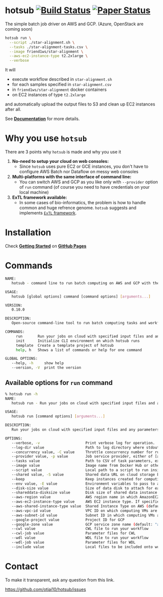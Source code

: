 # hotsub [![Build Status](https://travis-ci.org/otiai10/hotsub.svg?branch=master)](https://travis-ci.org/otiai10/hotsub) [![Paper Status](http://joss.theoj.org/papers/f1e4470e4831caa4252427cec8c009a8/status.svg)](http://joss.theoj.org/papers/f1e4470e4831caa4252427cec8c009a8)

The simple batch job driver on AWS and GCP. (Azure, OpenStack are coming soon)

```sh
hotsub run \
  --script ./star-alignment.sh \
  --tasks ./star-alignment-tasks.csv \
  --image friend1ws/star-alignment \
  --aws-ec2-instance-type t2.2xlarge \
  --verbose
```

It will

- execute workflow described in `star-alignment.sh`
- for each samples specified in `star-alignment.csv`
- in `friend1ws/star-alignment` docker containers
- on EC2 instances of type `t2.2xlarge`

and automatically upload the output files to S3 and clean up EC2 instances after all.

See **[Documentation](https://hotsub.github.io/)** for more details.

# Why you use `hotsub`

There are 3 points why `hotsub` is made and why you use it

1. **No-need to setup your cloud on web consoles:**
    - Since `hotsub` uses pure EC2 or GCE instances, you don't have to configure AWS Batch nor Dataflow on messy web consoles
2. **Multi-platforms with the same interface of command line:**
    - You can switch AWS and GCP as you like only with `--provider` option of `run` command (of course you need to have credentials on your local machine)
3. **ExTL framework available:**
    - In some cases of bio-informatics, the problem is how to handle common and huge refrence genome. `hotsub` suggests and implements <u>[`ExTL` framework](https://hotsub.github.io/etl-and-extl)</u>.

# Installation

Check **[Getting Started](https://hotsub.github.io/getting-started)** on **[GitHub Pages](https://hotsub.github.io)**

# Commands

```sh
NAME:
   hotsub - command line to run batch computing on AWS and GCP with the same interface

USAGE:
   hotsub [global options] command [command options] [arguments...]

VERSION:
   0.10.0

DESCRIPTION:
   Open-source command-line tool to run batch computing tasks and workflows on backend services such as Amazon Web Services.

COMMANDS:
     run       Run your jobs on cloud with specified input files and any parameters
     init      Initialize CLI environment on which hotsub runs
     template  Create a template project of hotsub
     help, h   Shows a list of commands or help for one command

GLOBAL OPTIONS:
   --help, -h     show help
   --version, -V  print the version
```

## Available options for `run` command


```sh
% hotsub run -h
NAME:
   hotsub run - Run your jobs on cloud with specified input files and any parameters

USAGE:
   hotsub run [command options] [arguments...]

DESCRIPTION:
   Run your jobs on cloud with specified input files and any parameters

OPTIONS:
   --verbose, -v                     Print verbose log for operation.
   --log-dir value                   Path to log directory where stdout/stderr log files will be placed (default: "${cwd}/logs/${time}")
   --concurrency value, -C value     Throttle concurrency number for running jobs (default: 8)
   --provider value, -p value        Job service provider, either of [aws, gcp, vbox, hyperv] (default: "aws")
   --tasks value                     Path to CSV of task parameters, expected to specify --env, --input, --input-recursive and --output-recursive. (required)
   --image value                     Image name from Docker Hub or other Docker image service. (default: "ubuntu:14.04")
   --script value                    Local path to a script to run inside the workflow Docker container. (required)
   --shared value, -S value          Shared data URL on cloud storage bucket. (e.g. s3://~)
   --keep                            Keep instances created for computing event after everything gets done
   --env value, -E value             Environment variables to pass to all the workflow containers
   --disk-size value                 Size of data disk to attach for each job in GB. (default: 64)
   --shareddata-disksize value       Disk size of shared data instance (in GB) (default: 64)
   --aws-region value                AWS region name in which AmazonEC2 instances would be launched (default: "ap-northeast-1")
   --aws-ec2-instance-type value     AWS EC2 instance type. If specified, all --min-cores and --min-ram would be ignored. (default: "t2.micro")
   --aws-shared-instance-type value  Shared Instance Type on AWS (default: "m4.4xlarge")
   --aws-vpc-id value                VPC ID on which computing VMs are launched
   --aws-subnet-id value             Subnet ID in which computing VMs are launched
   --google-project value            Project ID for GCP
   --google-zone value               GCP service zone name (default: "asia-northeast1-a")
   --cwl value                       CWL file to run your workflow
   --cwl-job value                   Parameter files for CWL
   --wdl value                       WDL file to run your workflow
   --wdl-job value                   Parameter files for WDL
   --include value                   Local files to be included onto workflow container
```

# Contact

To make it transparent, ask any question from this link.

https://github.com/otiai10/hotsub/issues
